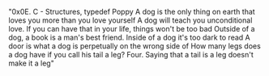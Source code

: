 "0x0E. C - Structures, typedef
Poppy
A dog is the only thing on earth that loves you more than you love yourself
A dog will teach you unconditional love. If you can have that in your life, things won't be too bad
Outside of a dog, a book is a man's best friend. Inside of a dog it's too dark to read
A door is what a dog is perpetually on the wrong side of
How many legs does a dog have if you call his tail a leg? Four. Saying that a tail is a leg doesn't make it a leg"
